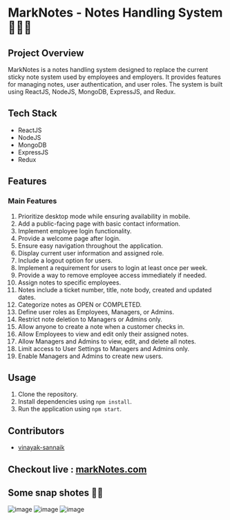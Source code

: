 # MarkNotes - Notes Handling System 👨‍💻📑

## Project Overview
MarkNotes is a notes handling system designed to replace the current sticky note system used by employees and employers. It provides features for managing notes, user authentication, and user roles. The system is built using ReactJS, NodeJS, MongoDB, ExpressJS, and Redux.

## Tech Stack
- ReactJS
- NodeJS
- MongoDB
- ExpressJS
- Redux
  
## Features

### Main Features
1. Prioritize desktop mode while ensuring availability in mobile.
2. Add a public-facing page with basic contact information.
3. Implement employee login functionality.
4. Provide a welcome page after login.
5. Ensure easy navigation throughout the application.
6. Display current user information and assigned role.
7. Include a logout option for users.
8. Implement a requirement for users to login at least once per week.
9. Provide a way to remove employee access immediately if needed.
10. Assign notes to specific employees.
11. Notes include a ticket number, title, note body, created and updated dates.
12. Categorize notes as OPEN or COMPLETED.
13. Define user roles as Employees, Managers, or Admins.
14. Restrict note deletion to Managers or Admins only.
15. Allow anyone to create a note when a customer checks in.
16. Allow Employees to view and edit only their assigned notes.
17. Allow Managers and Admins to view, edit, and delete all notes.
18. Limit access to User Settings to Managers and Admins only.
19. Enable Managers and Admins to create new users.


## Usage
1. Clone the repository.
2. Install dependencies using `npm install`.
3. Run the application using `npm start`.

## Contributors
- [vinayak-sannaik](https://github.com/vinayak-sannaik)

## Checkout live : [markNotes.com](https://marknotes-ten.vercel.app/)

## Some snap shotes 🎇📸
![image](https://github.com/Vinayak-Sannaik/marknote/assets/112576218/936cbdec-feac-4ebd-a7aa-c01249de1cf9)
![image](https://github.com/Vinayak-Sannaik/marknote/assets/112576218/6bc3e4cd-4cf2-4821-9898-87cbcfb37683)
![image](https://github.com/Vinayak-Sannaik/marknote/assets/112576218/75fc83bc-3189-4046-8a6b-a97e93105e24)


